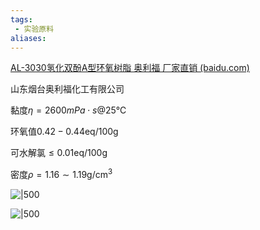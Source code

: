 ```yaml
---
tags: 
 - 实验原料
aliases: 
---
```


[AL-3030氢化双酚A型环氧树脂 奥利福 厂家直销 (baidu.com)](https://b2b.baidu.com/land?url=https%3A%2F%2Fb2bwork.baidu.com%2Fland%3Flid%3D1698458813212073076&query=&lattr=&xzhid=32863355&pi=b2b.land.shop-prod-recommend.6.pccdss.0693120741433382&category=%E5%8C%96%E5%B7%A5%E8%83%BD%E6%BA%90%3B%E5%90%88%E6%88%90%E6%A0%91%E8%84%82%3B%E7%8E%AF%E6%B0%A7%E6%A0%91%E8%84%82&fid=67174400%2C1656055670463&iid=f17e33d4d594b78bde323c43d5579378&miniId=8469&jid=1630296253&prod_type=0)

山东烟台奥利福化工有限公司

黏度$\eta =2600 mPa \cdot s @ 25 \mathrm{℃}$

环氧值$0.42-0.44 \mathrm{eq}/{100}\mathrm{g}$

可水解氯$≤0.01 \mathrm{eq}/{100}\mathrm{g}$

密度$\rho=1.16 \sim 1.19 \mathrm{g/cm^3}$

![|500](https://obsidian0915.oss-cn-chengdu.aliyuncs.com/img/202206241523043.jpg)

![|500](https://obsidian0915.oss-cn-chengdu.aliyuncs.com/img/202206241533385.jpg)


